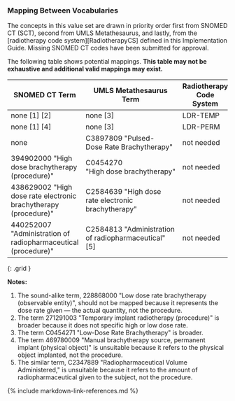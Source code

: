 ### Mapping Between Vocabularies

The concepts in this value set are drawn in priority order first from SNOMED CT (SCT), second from UMLS Metathesaurus, and lastly, from the [radiotherapy code system][RadiotherapyCS] defined in this Implementation Guide. Missing SNOMED CT codes have been submitted for approval.

The following table shows potential mappings. **This table may not be exhaustive and additional valid mappings may exist.**

| **SNOMED CT Term**     | **UMLS Metathesaurus Term**   |  **Radiotherapy Code System** | 
| --------- | ------------------------------ | --------------------------------- |
| none [1] [2]  | none [3] | LDR-TEMP  |
| none [1] [4] | none [3] | LDR-PERM  |
| none | C3897809 "Pulsed-Dose Rate Brachytherapy" | not needed |
|  394902000  "High dose brachytherapy (procedure)"   | C0454270 "High dose brachytherapy"  | not needed |
| 438629002 "High dose rate electronic brachytherapy (procedure)" | C2584639 "High dose rate electronic brachytherapy" | not needed |
| 440252007 "Administration of radiopharmaceutical (procedure)" | C2584813 "Administration of radiopharmaceutical" [5] | not needed |
{: .grid }

**Notes:**

1. The sound-alike term, 228868000 "Low dose rate brachytherapy (observable entity)", should not be mapped because it represents the dose rate given — the actual quantity, not the procedure.
2. The term 271291003 "Temporary implant radiotherapy (procedure)" is broader because it does not specific high or low dose rate.
3. The term C0454271 "Low-Dose Rate Brachytherapy" is broader.
4. The term 469780009 "Manual brachytherapy source, permanent implant (physical object)" is unsuitable because it refers to the physical object implanted, not the procedure.
5. The similar term, C2347889 "Radiopharmaceutical Volume Administered," is unsuitable because it refers to the amount of radiopharmaceutical given to the subject, not the procedure.

{% include markdown-link-references.md %}
